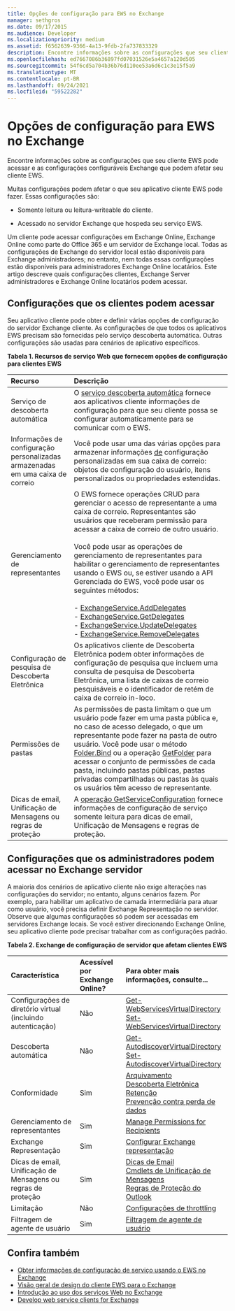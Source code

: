 ```yaml
---
title: Opções de configuração para EWS no Exchange
manager: sethgros
ms.date: 09/17/2015
ms.audience: Developer
ms.localizationpriority: medium
ms.assetid: f6562639-9366-4a13-9fdb-2fa737833329
description: Encontre informações sobre as configurações que seu cliente EWS pode acessar e as configurações configuráveis Exchange que podem afetar seu cliente EWS.
ms.openlocfilehash: ed7667086b36897fd07031526e5a4657a120d505
ms.sourcegitcommit: 54f6cd5a704b36b76d110ee53a6d6c1c3e15f5a9
ms.translationtype: MT
ms.contentlocale: pt-BR
ms.lasthandoff: 09/24/2021
ms.locfileid: "59522282"
---
```

# <a name="configuration-options-for-ews-in-exchange"></a>Opções de configuração para EWS no Exchange

Encontre informações sobre as configurações que seu cliente EWS pode acessar e as configurações configuráveis Exchange que podem afetar seu cliente EWS. 
  
Muitas configurações podem afetar o que seu aplicativo cliente EWS pode fazer. Essas configurações são: 
  
- Somente leitura ou leitura-writeable do cliente.
    
- Acessado no servidor Exchange que hospeda seu serviço EWS.
    
Um cliente pode acessar configurações em Exchange Online, Exchange Online como parte do Office 365 e um servidor de Exchange local. Todas as configurações de Exchange do servidor local estão disponíveis para Exchange administradores; no entanto, nem todas essas configurações estão disponíveis para administradores Exchange Online locatários. Este artigo descreve quais configurações clientes, Exchange Server administradores e Exchange Online locatários podem acessar.
  
## <a name="configuration-settings-that-clients-can-access"></a>Configurações que os clientes podem acessar

Seu aplicativo cliente pode obter e definir várias opções de configuração do servidor Exchange cliente. As configurações de que todos os aplicativos EWS precisam são fornecidas pelo serviço descoberta automática. Outras configurações são usadas para cenários de aplicativo específicos. 
  
**Tabela 1. Recursos de serviço Web que fornecem opções de configuração para clientes EWS**

|**Recurso**|**Descrição**|
|:-----|:-----|
|Serviço de descoberta automática  <br/> |O [serviço descoberta automática](autodiscover-for-exchange.md) fornece aos aplicativos cliente informações de configuração para que seu cliente possa se configurar automaticamente para se comunicar com o EWS.  <br/> |
|Informações de configuração personalizadas armazenadas em uma caixa de correio  <br/> |Você pode usar uma das várias opções para armazenar informações [de](persistent-application-settings-in-ews-in-exchange.md) configuração personalizadas em sua caixa de correio: objetos de configuração do usuário, itens personalizados ou propriedades estendidas.  <br/> |
|Gerenciamento de representantes  <br/> | O EWS fornece operações CRUD para gerenciar o acesso de representante a uma caixa de correio. Representantes são usuários que receberam permissão para acessar a caixa de correio de outro usuário.<br/><br/>  Você pode [](https://msdn.microsoft.com/library/bb409286%28v=exchg.150%29.aspx#bk_delegate_management) usar as operações de gerenciamento de representantes para habilitar o gerenciamento de representantes usando o EWS ou, se estiver usando a API Gerenciada do EWS, você pode usar os seguintes métodos:<br/><br/>- [ExchangeService.AddDelegates](https://msdn.microsoft.com/library/microsoft.exchange.webservices.data.exchangeservice.adddelegates%28v=exchg.80%29.aspx) <br/>- [ExchangeService.GetDelegates](https://msdn.microsoft.com/library/microsoft.exchange.webservices.data.exchangeservice.getdelegates%28v=exchg.80%29.aspx) <br/>- [ExchangeService.UpdateDelegates](https://msdn.microsoft.com/library/microsoft.exchange.webservices.data.exchangeservice.updatedelegates%28v=exchg.80%29.aspx) <br/>- [ExchangeService.RemoveDelegates](https://msdn.microsoft.com/library/microsoft.exchange.webservices.data.exchangeservice.removedelegates%28v=exchg.80%29.aspx) <br/> |
|Configuração de pesquisa de Descoberta Eletrônica  <br/> |Os aplicativos cliente de [](https://msdn.microsoft.com/library/8a54a6dc-110c-4972-a8bc-5ddb43c4b857%28Office.15%29.aspx) Descoberta Eletrônica podem obter informações de configuração de pesquisa que incluem uma consulta de pesquisa de Descoberta Eletrônica, uma lista de caixas de correio pesquisáveis e o identificador de retém de caixa de correio in-loco.  <br/> |
|Permissões de pastas  <br/> |As permissões de pasta limitam o que um usuário pode fazer em uma pasta pública e, no caso de acesso delegado, o que um representante pode fazer na pasta de outro usuário. Você pode usar o método [Folder.Bind](https://msdn.microsoft.com/library/microsoft.exchange.webservices.data.folder.bind%28v=exchg.80%29.aspx) ou a operação [GetFolder](https://msdn.microsoft.com/library/355bcf93-dc71-4493-b177-622afac5fdb9%28Office.15%29.aspx) para acessar o conjunto de permissões de cada pasta, incluindo pastas públicas, pastas privadas compartilhadas ou pastas às quais os usuários têm acesso de representante.  <br/> |
|Dicas de email, Unificação de Mensagens ou regras de proteção  <br/> |A [operação GetServiceConfiguration](https://msdn.microsoft.com/library/070cbfe5-325a-4955-8e4a-8230ea0459a7%28Office.15%29.aspx) fornece [](how-to-get-service-configuration-information-by-using-ews-in-exchange.md) informações de configuração de serviço somente leitura para dicas de email, Unificação de Mensagens e regras de proteção.  <br/> |
   
## <a name="configuration-settings-that-administrators-can-access-on-the-exchange-server"></a>Configurações que os administradores podem acessar no Exchange servidor

A maioria dos cenários de aplicativo cliente não exige alterações nas configurações do servidor; no entanto, alguns cenários fazem. Por exemplo, para habilitar um aplicativo de camada intermediária para atuar como usuário, você precisa definir Exchange Representação no servidor. Observe que algumas configurações só podem ser acessadas em servidores Exchange locais. Se você estiver direcionando Exchange Online, seu aplicativo cliente pode precisar trabalhar com as configurações padrão.
  
**Tabela 2. Exchange de configuração de servidor que afetam clientes EWS**

|**Característica**|**Acessível por Exchange Online?**|**Para obter mais informações, consulte...**|
|:-----|:-----|:-----|
|Configurações de diretório virtual (incluindo autenticação)  <br/> |Não  <br/> |[Get-WebServicesVirtualDirectory](https://technet.microsoft.com/library/aa998810%28v=exchg.150%29.aspx) <br/> [Set-WebServicesVirtualDirectory](https://technet.microsoft.com/library/aa997233%28v=exchg.150%29.aspx) <br/> |
|Descoberta automática  <br/> |Não  <br/> |[Get-AutodiscoverVirtualDirectory](https://technet.microsoft.com/library/aa996819%28v=exchg.150%29.aspx) <br/> [Set-AutodiscoverVirtualDirectory](https://technet.microsoft.com/library/aa998601%28v=exchg.150%29.aspx) <br/> |
|Conformidade  <br/> |Sim  <br/> |[Arquivamento](https://technet.microsoft.com/library/dd979800%28v=exchg.150%29.aspx) <br/> [Descoberta Eletrônica](https://technet.microsoft.com/library/dd298021%28v=exchg.150%29.aspx) <br/> [Retenção](https://technet.microsoft.com/library/dd335168%28v=exchg.150%29.aspx) <br/> [Prevenção contra perda de dados](https://technet.microsoft.com/library/jj150527%28v=exchg.150%29.aspx) <br/> |
|Gerenciamento de representantes  <br/> |Sim  <br/> |[Manage Permissions for Recipients](https://technet.microsoft.com/library/jj919240%28v=exchg.150%29.aspx) <br/> |
|Exchange Representação  <br/> |Sim  <br/> |[Configurar Exchange representação](https://msdn.microsoft.com/library/bb204095%28EXCHG.140%29.aspx) <br/> |
|Dicas de email, Unificação de Mensagens ou regras de proteção  <br/> |Sim  <br/> |[Dicas de Email](https://technet.microsoft.com/library/jj649091%28v=exchg.150%29.aspx) <br/> [Cmdlets de Unificação de Mensagens](https://technet.microsoft.com/library/aa997665%28v=exchg.150%29.aspx) <br/> [Regras de Proteção do Outlook](https://technet.microsoft.com/library/dd638178%28v=exchg.150%29.aspx) <br/> |
|Limitação  <br/> |Não  <br/> |[Configurações de throttling](ews-throttling-in-exchange.md) <br/> |
|Filtragem de agente de usuário  <br/> |Sim  <br/> |[Filtragem de agente de usuário](how-to-control-access-to-ews-in-exchange.md) <br/> |
   
## <a name="see-also"></a>Confira também

- [Obter informações de configuração de serviço usando o EWS no Exchange](how-to-get-service-configuration-information-by-using-ews-in-exchange.md)
- [Visão geral de design do cliente EWS para o Exchange](ews-client-design-overview-for-exchange.md)   
- [Introdução ao uso dos serviços Web no Exchange](start-using-web-services-in-exchange.md)   
- [Develop web service clients for Exchange](develop-web-service-clients-for-exchange.md)
    

